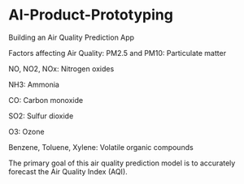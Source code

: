 # AI-Product-Prototyping
Building an Air Quality Prediction App

Factors affecting Air Quality:
PM2.5 and PM10: Particulate matter

NO, NO2, NOx: Nitrogen oxides

NH3: Ammonia

CO: Carbon monoxide

SO2: Sulfur dioxide

O3: Ozone

Benzene, Toluene, Xylene: Volatile organic compounds

The primary goal of this air quality prediction model is to accurately forecast the Air Quality Index (AQI).
